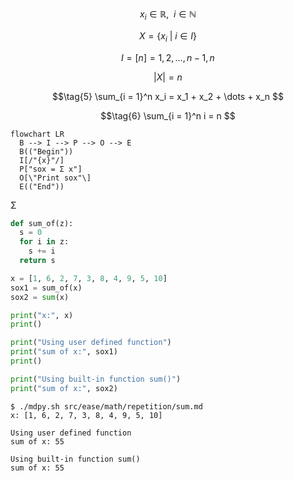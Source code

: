 $$\tag{1}
x_i \in \mathbb{R}, \ \ i \in \mathbb{N}
$$

$$\tag{2}
X = \{x_i \ | \ i \in I \}
$$

$$\tag{3}
I = [n] = {1, 2, \dots, n-1, n}
$$

$$\tag{4}
|X| = n
$$

$$\tag{5}
\sum_{i = 1}^n x_i = x_1 + x_2 + \dots + x_n
$$

$$\tag{6}
\sum_{i = 1}^n i = n
$$


```mermaid
flowchart LR
  B --> I --> P --> O --> E
  B(("Begin"))
  I[/"{x}"/]
  P["sox = Σ x"]
  O[\"Print sox"\]
  E(("End"))
```

&Sigma;


```python
def sum_of(z):
  s = 0
  for i in z:
    s += i
  return s

x = [1, 6, 2, 7, 3, 8, 4, 9, 5, 10]
sox1 = sum_of(x)
sox2 = sum(x)

print("x:", x)
print()

print("Using user defined function")
print("sum of x:", sox1)
print()

print("Using built-in function sum()")
print("sum of x:", sox2)
```


```shell
$ ./mdpy.sh src/ease/math/repetition/sum.md
x: [1, 6, 2, 7, 3, 8, 4, 9, 5, 10]

Using user defined function
sum of x: 55

Using built-in function sum()
sum of x: 55
```